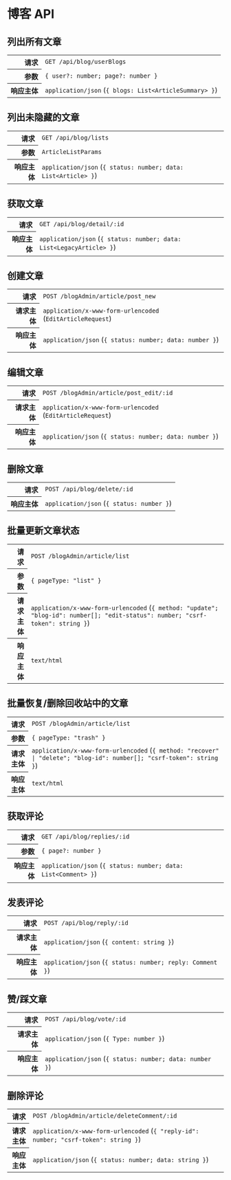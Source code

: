 # 博客 API

## 列出所有文章

<table>
  <tr>
    <th align="right">请求</th>
    <td><code>GET /api/blog/userBlogs</code></td>
  </tr>
  <tr>
    <th align="right">参数</th>
    <td><code>{ user?: number; page?: number }</code></td>
  </tr>
  <tr>
    <th align="right">响应主体</th>
    <td><code>application/json</code> (<code>{ blogs: List&lt;ArticleSummary&gt; }</code>)</td>
  </tr>
</table>

## 列出未隐藏的文章

<table>
  <tr>
    <th align="right">请求</th>
    <td><code>GET /api/blog/lists</code></td>
  </tr>
  <tr>
    <th align="right">参数</th>
    <td><code>ArticleListParams</code></td>
  </tr>
  <tr>
    <th align="right">响应主体</th>
    <td><code>application/json</code> (<code>{ status: number; data: List&lt;Article&gt; }</code>)</td>
  </tr>
</table>

## 获取文章

<table>
  <tr>
    <th align="right">请求</th>
    <td><code>GET /api/blog/detail/:id</code></td>
  </tr>
  <tr>
    <th align="right">响应主体</th>
    <td><code>application/json</code> (<code>{ status: number; data: List&lt;LegacyArticle&gt; }</code>)</td>
  </tr>
</table>

## 创建文章

<table>
  <tr>
    <th align="right">请求</th>
    <td><code>POST /blogAdmin/article/post_new</code></td>
  </tr>
  <tr>
    <th align="right">请求主体</th>
    <td><code>application/x-www-form-urlencoded</code> (<code>EditArticleRequest</code>)</td>
  </tr>
  <tr>
    <th align="right">响应主体</th>
    <td><code>application/json</code> (<code>{ status: number; data: number }</code>)</td>
  </tr>
</table>

## 编辑文章

<table>
  <tr>
    <th align="right">请求</th>
    <td><code>POST /blogAdmin/article/post_edit/:id</code></td>
  </tr>
  <tr>
    <th align="right">请求主体</th>
    <td><code>application/x-www-form-urlencoded</code> (<code>EditArticleRequest</code>)</td>
  </tr>
  <tr>
    <th align="right">响应主体</th>
    <td><code>application/json</code> (<code>{ status: number; data: number }</code>)</td>
  </tr>
</table>

## 删除文章

<table>
  <tr>
    <th align="right">请求</th>
    <td><code>POST /api/blog/delete/:id</code></td>
  </tr>
  <tr>
    <th align="right">响应主体</th>
    <td><code>application/json</code> (<code>{ status: number }</code>)</td>
  </tr>
</table>

## 批量更新文章状态

<table>
  <tr>
    <th align="right">请求</th>
    <td><code>POST /blogAdmin/article/list</code></td>
  </tr>
  <tr>
    <th align="right">参数</th>
    <td><code>{ pageType: "list" }</code></td>
  </tr>
  <tr>
    <th align="right">请求主体</th>
    <td><code>application/x-www-form-urlencoded</code> (<code>{ method: "update"; "blog-id": number[]; "edit-status": number; "csrf-token": string }</code>)</td>
  </tr>
  <tr>
    <th align="right">响应主体</th>
    <td><code>text/html</code></td>
  </tr>
</table>

## 批量恢复/删除回收站中的文章

<table>
  <tr>
    <th align="right">请求</th>
    <td><code>POST /blogAdmin/article/list</code></td>
  </tr>
  <tr>
    <th align="right">参数</th>
    <td><code>{ pageType: "trash" }</code></td>
  </tr>
  <tr>
    <th align="right">请求主体</th>
    <td><code>application/x-www-form-urlencoded</code> (<code>{ method: "recover" | "delete"; "blog-id": number[]; "csrf-token": string }</code>)</td>
  </tr>
  <tr>
    <th align="right">响应主体</th>
    <td><code>text/html</code></td>
  </tr>
</table>

## 获取评论

<table>
  <tr>
    <th align="right">请求</th>
    <td><code>GET /api/blog/replies/:id</code></td>
  </tr>
  <tr>
    <th align="right">参数</th>
    <td><code>{ page?: number }</code></td>
  </tr>
  <tr>
    <th align="right">响应主体</th>
    <td><code>application/json</code> (<code>{ status: number; data: List&lt;Comment&gt; }</code>)</td>
  </tr>
</table>

## 发表评论

<table>
  <tr>
    <th align="right">请求</th>
    <td><code>POST /api/blog/reply/:id</code></td>
  </tr>
  <tr>
    <th align="right">请求主体</th>
    <td><code>application/json</code> (<code>{ content: string }</code>)</td>
  </tr>
  <tr>
    <th align="right">响应主体</th>
    <td><code>application/json</code> (<code>{ status: number; reply: Comment }</code>)</td>
  </tr>
</table>

## 赞/踩文章

<table>
  <tr>
    <th align="right">请求</th>
    <td><code>POST /api/blog/vote/:id</code></td>
  </tr>
  <tr>
    <th align="right">请求主体</th>
    <td><code>application/json</code> (<code>{ Type: number }</code>)</td>
  </tr>
  <tr>
    <th align="right">响应主体</th>
    <td><code>application/json</code> (<code>{ status: number; data: number }</code>)</td>
  </tr>
</table>

## 删除评论

<table>
  <tr>
    <th align="right">请求</th>
    <td><code>POST /blogAdmin/article/deleteComment/:id</code></td>
  </tr>
  <tr>
    <th align="right">请求主体</th>
    <td><code>application/x-www-form-urlencoded</code> (<code>{ "reply-id": number; "csrf-token": string }</code>)</td>
  </tr>
  <tr>
    <th align="right">响应主体</th>
    <td><code>application/json</code> (<code>{ status: number; data: string }</code>)</td>
  </tr>
</table>
